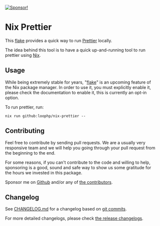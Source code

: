 [![Sponsor!][sponsor github]][sponsor github link]

# Nix Prettier

This [flake][nix flake] provides a quick way to run
[Prettier][prettier homepage] locally.

The idea behind this tool is to have a quick up-and-running tool to run prettier
using [Nix][nix homepage].

## Usage

While being extremely stable for years, "[flake][nix flake]" is an upcoming
feature of the Nix package manager. In order to use it, you must explicitly
enable it, please check the documentation to enable it, this is currently an
opt-in option.

To run prettier, run:

```shell
nix run github:loophp/nix-prettier --
```

## Contributing

Feel free to contribute by sending pull requests. We are a
usually very responsive team and we will help you going
through your pull request from the beginning to the end.

For some reasons, if you can't contribute to the code and
willing to help, sponsoring is a good, sound and safe way
to show us some gratitude for the hours we invested in this
package.

Sponsor me on [Github][sponsor github link] and/or any of
[the contributors][github contributors].

## Changelog

See [CHANGELOG.md][changelog file] for a changelog based on [git commits][github commit history].

For more detailed changelogs, please check [the release changelogs][github release changelogs].

[nix flake]: https://nixos.wiki/wiki/Flakes
[sponsor github]: https://img.shields.io/badge/Sponsor-Github-brightgreen.svg?style=flat-square
[sponsor github link]: https://github.com/sponsors/drupol
[nix homepage]: https://nixos.org/
[prettier homepage]: https://prettier.io/
[changelog file]: https://github.com/loophp/nix-prettier/blob/main/CHANGELOG.md
[github commit history]: https://github.com/loophp/nix-prettier/commits/main
[github release changelogs]: https://github.com/loophp/nix-prettier/releases
[github contributors]: https://github.com/loophp/nix-prettier/graphs/contributors
